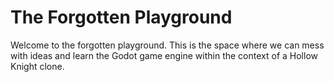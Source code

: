 # The Forgotten Playground
Welcome to the forgotten playground. This is the space where we can mess with ideas and learn the Godot game engine within the context of a Hollow Knight clone.
